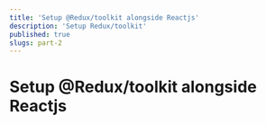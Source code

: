 ```yaml
---
title: 'Setup @Redux/toolkit alongside Reactjs'
description: 'Setup Redux/toolkit'
published: true
slugs: part-2
---
```


# Setup @Redux/toolkit alongside Reactjs
